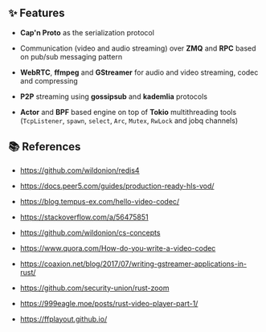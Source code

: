 

## ✨ Features

* **Cap'n Proto** as the serialization protocol

* Communication (video and audio streaming) over **ZMQ** and **RPC** based on pub/sub messaging pattern 
 
* **WebRTC**, **ffmpeg** and **GStreamer** for audio and video streaming, codec and compressing

* **P2P** streaming using **gossipsub** and **kademlia** protocols

* **Actor** and **BPF** based engine on top of **Tokio** multithreading tools (`TcpListener`, `spawn`, `select`, `Arc`, `Mutex`, `RwLock` and jobq channels)

## 📚 References

* https://github.com/wildonion/redis4
  
* https://docs.peer5.com/guides/production-ready-hls-vod/

* https://blog.tempus-ex.com/hello-video-codec/

* https://stackoverflow.com/a/56475851

* https://github.com/wildonion/cs-concepts

* https://www.quora.com/How-do-you-write-a-video-codec

* https://coaxion.net/blog/2017/07/writing-gstreamer-applications-in-rust/

* https://github.com/security-union/rust-zoom

* https://999eagle.moe/posts/rust-video-player-part-1/

* https://ffplayout.github.io/
